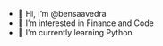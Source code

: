 - 👋 Hi, I’m @bensaavedra
- 👀 I’m interested in Finance and Code
- 🌱 I’m currently learning Python

<!---
bensaavedra/bensaavedra is a ✨ special ✨ repository because its `README.md` (this file) appears on your GitHub profile.
You can click the Preview link to take a look at your changes.
--->
